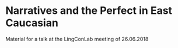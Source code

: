 # Narratives and the Perfect in East Caucasian

Material for a talk at the LingConLab meeting of 26.06.2018